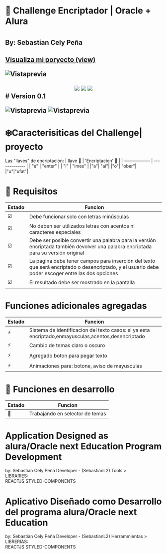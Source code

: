 <h1> 🚀 Challenge Encriptador | Oracle + Alura <h1/>
<h2> By: Sebastian Cely Peña <h2/>
 <a href="https://sebastianl2.github.io/ORACLE-Challenge_1-ECT/">Visualiza mi poryecto (view)</a>


![Vistaprevia](./assets/version3beta.png)

<div align="center">
    <img src="https://img.shields.io/badge/JavaScript-FEFF01?logo=javascript&logoColor=000000&style=for-the-badge"/>
    <img src="https://img.shields.io/badge/HTML-EC6231?logo=html5&logoColor=FFFFFF&style=for-the-badge" />
    <img src="https://img.shields.io/badge/CSS-01A3D8?logo=css3&logoColor=FFFFFF&style=for-the-badge" />
</div>  
#  Version 0.1

![Vistaprevia](./assets/version3beta.png)
![Vistaprevia](./assets/v3modal.png)  

 
# ❄️Caracterisiticas del Challenge| proyecto

Las "llaves" de encriptación:
|  llave 🔑   |  'Encriptacion' 🔐 |
|  -------------  |  -------------  |
| "e" | "enter" |
| "i" | "imes" |
|"a"| "ai"|
|"o"| "ober"|  
|"u"|"ufat"|

# 🎯 Requisitos  
|  Estado  |  Funcion  |
|  -------------  |  -------------  |
|☑️|Debe funcionar solo con letras minúsculas|  
|☑️|No deben ser utilizados letras con acentos ni caracteres especiales  
|☑️|Debe ser posible convertir una palabra para la versión encriptada también devolver una palabra encriptada para su versión original|
|☑️|La página debe tener campos para inserción del texto que será encriptado o desencriptado, y el usuario debe poder escoger entre las dos opciones|
|☑️|El resultado debe ser mostrado en la pantalla|
 
# Funciones adicionales agregadas  

|  Estado  |  Funcion  |
|  -------------  |  -------------  |
|  ⚡  |  Sistema de identificacion del texto casos: si ya esta encriptado,enmayusculas,acentos,desencriptado  |
|  ⚡  |   Cambio de temas claro o oscuro |
|  ⚡  |  Agregado boton para pegar texto  |
|  ⚡  | Animaciones para: botone, aviso de mayusculas |



# 🔨 Funciones en desarrollo  

|  Estado  |  Funcion  |
|  -------------  |  -------------  |
|  🔨 |  Trabajando en selector de temas  |




# Application Designed as alura/Oracle next Education Program Development
by: Sebastian Cely Peña Developer - (SebastianL2)
Tools >                                                               
LIBRARIES:     
               REACTJS
               STYLED-COMPONENTS


# Aplicativo  Diseñado como Desarrollo del programa alura/Oracle next Education
by: Sebastian Cely Peña Developer - (SebastianL2)
Herrammientas >                                                                       
LIBRERIAS:     
               REACTJS
               STYLED-COMPONENTS





